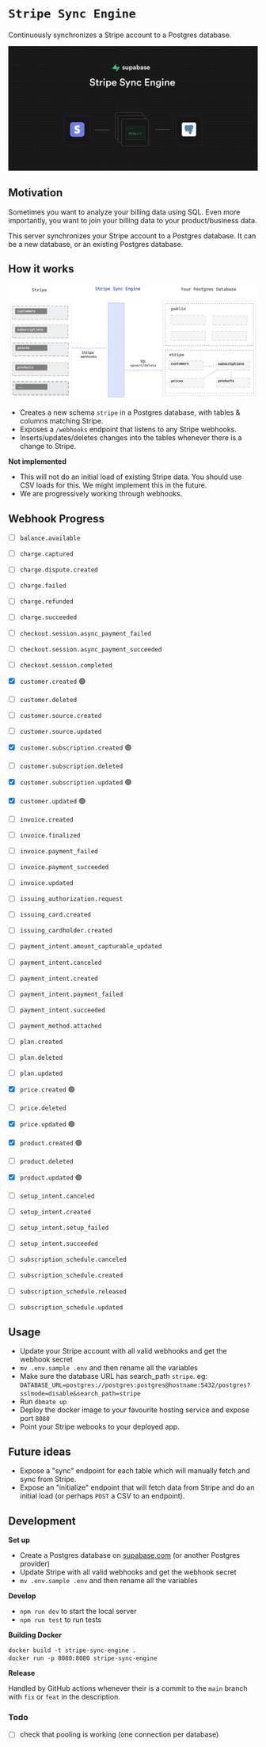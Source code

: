 # `Stripe Sync Engine`

Continuously synchronizes a Stripe account to a Postgres database.

![Sync Stripe with Postgres](./docs/stripe-sync-engine.jpg)
## Motivation

Sometimes you want to analyze your billing data using SQL. Even more importantly, you want to join your billing data to your product/business data.

This server synchronizes your Stripe account to a Postgres database. It can be a new database, or an existing Postgres database.
## How it works

![How it works](./docs/sync-engine-how.png)

- Creates a new schema `stripe` in a Postgres database, with tables & columns matching Stripe.
- Exposes a `/webhooks` endpoint that listens to any Stripe webhooks.
- Inserts/updates/deletes changes into the tables whenever there is a change to Stripe.

**Not implemented**

- This will not do an initial load of existing Stripe data. You should use CSV loads for this. We might implement this in the future.
- We are progressively working through webhooks.

## Webhook Progress

- [ ] `balance.available`
- [ ] `charge.captured`
- [ ] `charge.dispute.created`
- [ ] `charge.failed`
- [ ] `charge.refunded`
- [ ] `charge.succeeded`
- [ ] `checkout.session.async_payment_failed`
- [ ] `checkout.session.async_payment_succeeded`
- [ ] `checkout.session.completed`
- [x] `customer.created` 🟢
- [ ] `customer.deleted`
- [ ] `customer.source.created`
- [ ] `customer.source.updated`
- [x] `customer.subscription.created` 🟢
- [ ] `customer.subscription.deleted`
- [x] `customer.subscription.updated` 🟢
- [x] `customer.updated` 🟢
- [ ] `invoice.created`
- [ ] `invoice.finalized`
- [ ] `invoice.payment_failed`
- [ ] `invoice.payment_succeeded`
- [ ] `invoice.updated`
- [ ] `issuing_authorization.request`
- [ ] `issuing_card.created`
- [ ] `issuing_cardholder.created`
- [ ] `payment_intent.amount_capturable_updated`
- [ ] `payment_intent.canceled`
- [ ] `payment_intent.created`
- [ ] `payment_intent.payment_failed`
- [ ] `payment_intent.succeeded`
- [ ] `payment_method.attached`
- [ ] `plan.created`
- [ ] `plan.deleted`
- [ ] `plan.updated`
- [x] `price.created` 🟢
- [ ] `price.deleted`
- [x] `price.updated` 🟢
- [x] `product.created` 🟢
- [ ] `product.deleted`
- [x] `product.updated` 🟢
- [ ] `setup_intent.canceled`
- [ ] `setup_intent.created`
- [ ] `setup_intent.setup_failed`
- [ ] `setup_intent.succeeded`
- [ ] `subscription_schedule.canceled`
- [ ] `subscription_schedule.created`
- [ ] `subscription_schedule.released`
- [ ] `subscription_schedule.updated`


## Usage

- Update your Stripe account with all valid webhooks and get the webhook secret
- `mv .env.sample .env` and then rename all the variables
- Make sure the database URL has search_path `stripe`. eg: `DATABASE_URL=postgres://postgres:postgres@hostname:5432/postgres?sslmode=disable&search_path=stripe`
- Run `dbmate up`
- Deploy the docker image to your favourite hosting service and expose port `8080`
- Point your Stripe webooks to your deployed app.
## Future ideas

- Expose a "sync" endpoint for each table which will manually fetch and sync from Stripe.
- Expose an "initialize" endpoint that will fetch data from Stripe and do an initial load (or perhaps `POST` a CSV to an endpoint).

## Development

**Set up**
- Create a Postgres database on [supabase.com](https://supabase.com) (or another Postgres provider)
- Update Stripe with all valid webhooks and get the webhook secret
- `mv .env.sample .env` and then rename all the variables

**Develop**

- `npm run dev` to start the local server
- `npm run test` to run tests

**Building Docker**

```
docker build -t stripe-sync-engine .
docker run -p 8080:8080 stripe-sync-engine
```
**Release**

Handled by GitHub actions whenever their is a commit to the `main` branch with `fix` or `feat` in the description.
### Todo

- [ ] check that pooling is working (one connection per database)